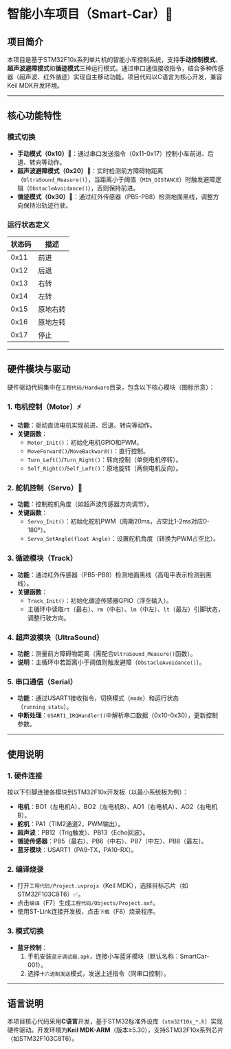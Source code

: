 # 智能小车项目（Smart-Car）🚗

## 项目简介
本项目是基于STM32F10x系列单片机的智能小车控制系统，支持**手动控制模式**、**超声波避障模式**和**循迹模式**三种运行模式。通过串口通信接收指令，结合多种传感器（超声波、红外循迹）实现自主移动功能。项目代码以C语言为核心开发，兼容Keil MDK开发环境。

---

## 核心功能特性
### 模式切换
- **手动模式（0x10）**🚦：通过串口发送指令（0x11-0x17）控制小车前进、后退、转向等动作。
- **超声波避障模式（0x20）**🛑：实时检测前方障碍物距离（`UltraSound_Measure()`），当距离小于阈值（`MIN_DISTANCE`）时触发避障逻辑（`ObstacleAvoidance()`），否则保持前进。
- **循迹模式（0x30）**📍：通过红外传感器（PB5-PB8）检测地面黑线，调整方向保持沿轨迹行驶。

### 运行状态定义
| 状态码 | 描述       |
|--------|------------|
| 0x11   | 前进       |
| 0x12   | 后退       |
| 0x13   | 右转       |
| 0x14   | 左转       |
| 0x15   | 原地右转   |
| 0x16   | 原地左转   |
| 0x17   | 停止       |

---

## 硬件模块与驱动
硬件驱动代码集中在`工程代码/Hardware`目录，包含以下核心模块（图标示意）：

### 1. 电机控制（Motor）⚡
- **功能**：驱动直流电机实现前进、后退、转向等动作。
- **关键函数**：
  - `Motor_Init()`：初始化电机GPIO和PWM。
  - `MoveForward()`/`MoveBackward()`：直行控制。
  - `Turn_Left()`/`Turn_Right()`：转向控制（单侧电机停转）。
  - `Self_Right()`/`Self_Left()`：原地旋转（两侧电机反向）。

### 2. 舵机控制（Servo）🔄
- **功能**：控制舵机角度（如超声波传感器方向调节）。
- **关键函数**：
  - `Servo_Init()`：初始化舵机PWM（周期20ms，占空比1-2ms对应0-180°）。
  - `Servo_SetAngle(float Angle)`：设置舵机角度（转换为PWM占空比）。

### 3. 循迹模块（Track）
- **功能**：通过红外传感器（PB5-PB8）检测地面黑线（高电平表示检测到黑线）。
- **关键函数**：
  - `Track_Init()`：初始化循迹传感器GPIO（浮空输入）。
  - 主循环中读取`rt`（最右）、`rm`（中右）、`lm`（中左）、`lt`（最左）引脚状态，调整行驶方向。

### 4. 超声波模块（UltraSound）
- **功能**：测量前方障碍物距离（需配合`UltraSound_Measure()`函数）。
- **说明**：主循环中若距离小于阈值则触发避障（`ObstacleAvoidance()`）。

### 5. 串口通信（Serial）
- **功能**：通过USART1接收指令，切换模式（`mode`）和运行状态（`running_statu`）。
- **中断处理**：`USART1_IRQHandler()`中解析串口数据（0x10-0x30），更新控制参数。

---

## 使用说明

### 1. 硬件连接
按以下引脚连接各模块到STM32F10x开发板（以最小系统板为例）：
- **电机**：BO1（左电机A）、BO2（左电机B）、AO1（右电机A）、AO2（右电机B）。
- **舵机**：PA1（TIM2通道2，PWM输出）。
- **超声波**：PB12（Trig触发）、PB13（Echo回波）。
- **循迹传感器**：PB5（最右）、PB6（中右）、PB7（中左）、PB8（最左）。
- **蓝牙模块**：USART1（PA9-TX，PA10-RX）。

### 2. 编译烧录
- 打开`工程代码/Project.uvprojx`（Keil MDK），选择目标芯片（如STM32F103C8T6）✅。
- 点击`编译`（F7）生成`工程代码/Objects/Project.axf`。
- 使用ST-Link连接开发板，点击`下载`（F8）烧录程序。

### 3. 模式切换
- **蓝牙控制**：
  1. 手机安装`蓝牙调试器.apk`，连接小车蓝牙模块（默认名称：SmartCar-001）。
  2. 选择`十六进制发送`模式，发送上述指令（同串口控制）。

---

## 语言说明
本项目核心代码采用**C语言**开发，基于STM32标准外设库（`stm32f10x_*.h`）实现硬件驱动。开发环境为**Keil MDK-ARM**（版本≥5.30），支持STM32F10x系列芯片（如STM32F103C8T6）。
     